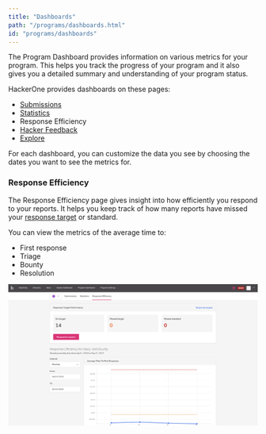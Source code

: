 ```yaml
---
title: "Dashboards"
path: "/programs/dashboards.html"
id: "programs/dashboards"
---
```


The Program Dashboard provides information on various metrics for your program. This helps you track the progress of your program and it also gives you a detailed summary and understanding of your program status.

HackerOne provides dashboards on these pages:
* [Submissions](/programs/submissions-bounty-dashboard.html)
* [Statistics](/programs/statistics-dashboard.html)
* Response Efficiency
* [Hacker Feedback](hacker-feedback-dashboard.html)
* [Explore](explore.html) 

For each dashboard, you can customize the data you see by choosing the dates you want to see the metrics for.

### Response Efficiency
The Response Efficiency page gives insight into how efficiently you respond to your reports. It helps you keep track of how many reports have missed your [response target](response-targets.html) or standard.

You can view the metrics of the average time to:
* First response
* Triage
* Bounty
* Resolution

![image](./images/dashboard-response-efficiency.png)
